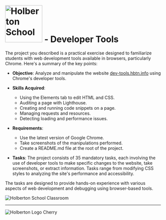 # <img src="https://cdn.prod.website-files.com/6105315644a26f77912a1ada/63eea844ae4e3022154e2878_Holberton-p-500.png" width="120px" alt="Holberton School"> - Developer Tools

The project you described is a practical exercise designed to familiarize students with web development tools available in browsers, particularly Chrome. Here's a summary of the key points:

- **Objective**: Analyze and manipulate the website [dev-tools.hbtn.info](https://dev-tools.hbtn.info/) using Chrome's developer tools.

- **Skills Acquired**:
  - Using the Elements tab to edit HTML and CSS.
  - Auditing a page with Lighthouse.
  - Creating and running code snippets on a page.
  - Managing requests and resources.
  - Detecting loading and performance issues.

- **Requirements**:
  - Use the latest version of Google Chrome.
  - Take screenshots of the manipulations performed.
  - Create a README.md file at the root of the project.

- **Tasks**: The project consists of 35 mandatory tasks, each involving the use of developer tools to make specific changes to the website, take screenshots, or extract information. Tasks range from modifying CSS styles to analyzing the site's performance and accessibility.

The tasks are designed to provide hands-on experience with various aspects of web development and debugging using browser-based tools.

<img src="https://s3.eu-west-3.amazonaws.com/hbtn.intranet/uploads/medias/2019/12/0872ca9b19e11650e355.jpeg" alt="Holberton School Classroom">

---

<img src="https://cdn.prod.website-files.com/64107f65f30b69371e3d6bfa/65c6179aa44b63fa4f31e7ad_Holberton-Logo-Cherry.svg"  alt="Holberton Logo Cherry">